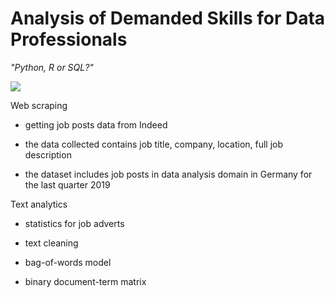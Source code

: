# Analysis of Demanded Skills for Data Professionals

_"Python, R or SQL?"_

![]('./results/jobsposts_wordcloud_skills.png')

Web scraping

* getting job posts data from Indeed
    
* the data collected contains job title, company, location, full job description
    
* the dataset includes job posts in data analysis domain in Germany for the last quarter 2019
    
Text analytics

* statistics for job adverts

* text cleaning
    
* bag-of-words model
    
* binary document-term matrix
